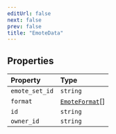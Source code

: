 ```yaml
---
editUrl: false
next: false
prev: false
title: "EmoteData"
---
```


## Properties

| Property | Type |
| :------ | :------ |
| `emote_set_id` | `string` |
| `format` | [`EmoteFormat`](../type-aliases/EmoteFormat.md)[] |
| `id` | `string` |
| `owner_id` | `string` |
